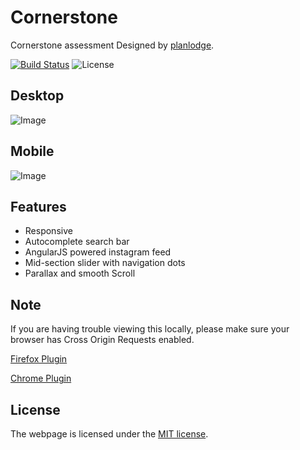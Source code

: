 # Cornerstone

Cornerstone assessment Designed by [planlodge](http://planlodge.com).

[![Build Status](https://travis-ci.org/stevenbenner/jquery-powertip.svg?branch=master)](https://travis-ci.org/stevenbenner/jquery-powertip)
![License](https://img.shields.io/packagist/l/doctrine/orm.svg)


## Desktop
![Image](https://github.com/planlodge/Cornerstone-Web/blob/master/assets/img/desktop.gif?raw=true)

## Mobile
![Image](https://github.com/planlodge/Cornerstone-Web/blob/master/assets/img/mobile.gif?raw=true)

## Features
- Responsive
- Autocomplete search bar
- AngularJS powered instagram feed
- Mid-section slider with navigation dots
- Parallax and smooth Scroll

## Note

If you are having trouble viewing this locally, please make sure your browser has Cross Origin Requests enabled.

[Firefox Plugin](https://addons.mozilla.org/en-US/firefox/addon/cors-everywhere/)

[Chrome Plugin](https://chrome.google.com/webstore/detail/allow-control-allow-origi/nlfbmbojpeacfghkpbjhddihlkkiljbi?hl=en)

## License

The webpage is licensed under the [MIT license](http://opensource.org/licenses/MIT).
